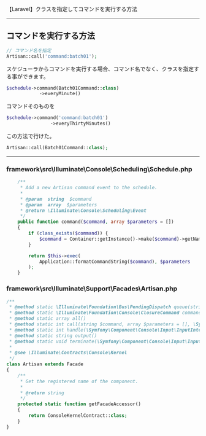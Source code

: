 【Laravel】クラスを指定してコマンドを実行する方法

______________________________________________________________________________

## コマンドを実行する方法

```php
// コマンド名を指定
Artisan::call('command:batch01');
```


スケジューラからコマンドを実行する場合、コマンド名でなく、クラスを指定する事ができます。
```php
$schedule->command(Batch01Command::class)
            ->everyMinute()
```
コマンドそのものを


```php
$schedule->command('command:batch01')
                ->everyThirtyMinutes()
```


この方法で行けた。
```php
Artisan::call(Batch01Command::class);
```



__________________________________


### framework\src\Illuminate\Console\Scheduling\Schedule.php
```php
    /**
     * Add a new Artisan command event to the schedule.
     *
     * @param  string  $command
     * @param  array  $parameters
     * @return \Illuminate\Console\Scheduling\Event
     */
    public function command($command, array $parameters = [])
    {
        if (class_exists($command)) {
            $command = Container::getInstance()->make($command)->getName();
        }

        return $this->exec(
            Application::formatCommandString($command), $parameters
        );
    }
```


### framework\src\Illuminate\Support\Facades\Artisan.php
```php
/**
 * @method static \Illuminate\Foundation\Bus\PendingDispatch queue(string $command, array $parameters = [])
 * @method static \Illuminate\Foundation\Console\ClosureCommand command(string $command, callable $callback)
 * @method static array all()
 * @method static int call(string $command, array $parameters = [], \Symfony\Component\Console\Output\OutputInterface|null $outputBuffer = null)
 * @method static int handle(\Symfony\Component\Console\Input\InputInterface $input, \Symfony\Component\Console\Output\OutputInterface|null $output = null)
 * @method static string output()
 * @method static void terminate(\Symfony\Component\Console\Input\InputInterface $input, int $status)
 *
 * @see \Illuminate\Contracts\Console\Kernel
 */
class Artisan extends Facade
{
    /**
     * Get the registered name of the component.
     *
     * @return string
     */
    protected static function getFacadeAccessor()
    {
        return ConsoleKernelContract::class;
    }
}
```


